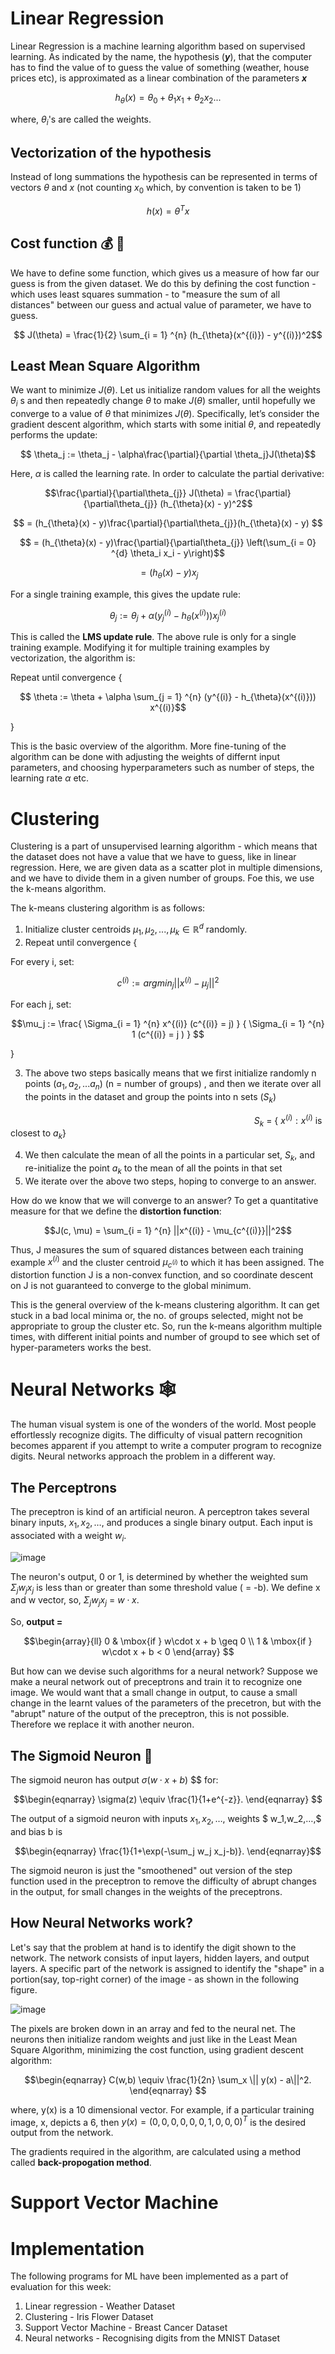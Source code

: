 # **Linear Regression**
Linear Regression is a machine learning algorithm based on supervised learning. As indicated by the name, the hypothesis (***y***), that the computer has to find the value of to guess the value of something (weather, house prices etc), is approximated as a linear combination of the parameters ***x***

$$h_{\theta}(x) = \theta_{0} + \theta_1x_1 + \theta_2x_2 ...$$

where, $\theta_i$'s are called the weights.

## Vectorization of the hypothesis

Instead of long summations the hypothesis can be represented in terms of vectors $\theta$ and $x$ (not counting $x_0$ which, by convention is taken to be 1)

$$h(x) = \theta^{T}x$$

## Cost function 💰 💸

We have to define some function, which gives us a measure of how far our guess is from the given dataset. We do this by defining the cost function - which uses least squares summation - to "measure the sum of all distances" between our guess and actual value of parameter, we have to guess.

$$ J(\theta) = \frac{1}{2} \sum_{i = 1} ^{n} (h_{\theta}(x^{(i)}) - y^{(i)})^2$$

## Least Mean Square Algorithm
We want to minimize $J(\theta)$. Let us initialize random values for all the weights $\theta_{i}$ s and then repeatedly change $\theta$ to make $J(\theta)$ smaller, until hopefully we converge to a value of $\theta$ that minimizes $J(\theta)$. Specifically, let’s consider the gradient descent algorithm, which starts with some initial $\theta$, and repeatedly performs the update:

$$ \theta_j := \theta_j - \alpha\frac{\partial}{\partial \theta_j}J(\theta)$$

Here, $\alpha$ is called the learning rate. In order to calculate the partial derivative:

$$\frac{\partial}{\partial\theta_{j}} J(\theta) = \frac{\partial}{\partial\theta_{j}} (h_{\theta}(x) - y)^2$$

$$  = (h_{\theta}(x) - y)\frac{\partial}{\partial\theta_{j}}(h_{\theta}(x) - y) $$

$$ = (h_{\theta}(x) - y)\frac{\partial}{\partial\theta_{j}} \left(\sum_{i = 0} ^{d} \theta_i x_i - y\right)$$

$$ = (h_{\theta}(x) - y)x_j $$

For a single training example, this gives the update rule:

$$ \theta_j := \theta_j + \alpha (y_j^{(i)} - h_{\theta}(x^{(i)})) x_j^{(i)}$$

This is called the **LMS update rule**. The above rule is only for a single training example. Modifying it for multiple training examples by vectorization, the algorithm is:

Repeat until convergence {

$$ \theta := \theta + \alpha \sum_{j = 1} ^{n} (y^{(i)} - h_{\theta}(x^{(i)})) x^{(i)}$$

}

This is the basic overview of the algorithm. More fine-tuning of the algorithm can be done with adjusting the weights of differnt input parameters, and choosing hyperparameters such as number of steps, the learning rate $\alpha$ etc.

# Clustering 
Clustering is a part of unsupervised learning algorithm - which means that the dataset does not have a value that we have to guess, like in linear regression.
Here, we are given data as a scatter plot in multiple dimensions, and we have to divide them in a given number of groups. Foe this, we use the k-means algorithm.

The k-means clustering algorithm is as follows:

1. Initialize cluster centroids $\mu_1, \mu_2, . . . , \mu_k \in \mathbb{R}^d$ randomly.
2. Repeat until convergence {

For every i, set:

$$c^{(i)} :=  argmin_{j} || x^{(i)} - \mu_j ||^2$$

For each j, set:

$$\mu_j := \frac{ \Sigma_{i = 1} ^{n} x^{(i)} (c^{(i)} = j) } { \Sigma_{i = 1} ^{n} 1 (c^{(i)} = j ) } $$

}

3. The above two steps basically means that we first initialize randomly n points ($a_1, a_2,...a_n$) (n = number of groups) , and then we iterate over all the points in the dataset and group the points into n sets ($S_k$)

$\ \ \ \ \ \ \ \ \ \ \ \ \ \ \ \ \ \ \ \ \ \ \ \ \ \ \ \ \ \ \ \ \ \ \ \ \ \ \ \ \ \ \ \ \ \ \ \ \ \ \ \ \ \ \ \ \ \ \ \ \ \ \ \ \ \ \ \ \ \ \ \ \ \ \ \ \ \ \ \ \ \ \ \ \ \ \ \ \ \ \ \ \ \ \ \ \ \ \ S_k$ = { $x^{(i)} : x^{(i)}$ is closest to $a_k$}

4. We then calculate the mean of all the points in a particular set, $S_k$, and re-initialize the point $a_k$ to the mean of all the points in that set
5. We iterate over the above two steps, hoping to converge to an answer.

How do we know that we will converge to an answer? To get a quantitative measure for that we define the **distortion function**:

$$J(c, \mu) =  \sum_{i = 1} ^{n} ||x^{(i)} - \mu_{c^{(i)}}||^2$$

Thus, J measures the sum of squared distances between each training example $x^{(i)}$ and the cluster centroid $\mu_{c^{(i)}}$ to which it has been assigned.
The distortion function J is a non-convex function, and so coordinate descent on J is not guaranteed to converge to the global minimum.

This is the general overview of the k-means clustering algorithm. It can get stuck in a bad local minima or, the no. of groups selected, might not be appropriate to group the cluster etc. So, run the k-means algorithm multiple times, with different initial points and number of groupd to see which set of hyper-parameters works the best.

# Neural Networks :spider_web:
The human visual system is one of the wonders of the world. Most people effortlessly recognize digits. The difficulty of visual pattern recognition becomes apparent if you attempt to write a computer program to recognize digits. Neural networks approach the problem in a different way. 

## The Perceptrons
The preceptron is kind of an artificial neuron. A perceptron takes several binary inputs, $x_1,x_2,…,$ and produces a single binary output. Each input is associated with a weight $w_i$.

![image](https://user-images.githubusercontent.com/95964330/180625680-8da6ea83-a390-4d11-8d6b-7c3d6e02e2a0.png)

The neuron's output, 0 or 1, is determined by whether the weighted sum $\Sigma_j w_j x_j$ is less than or greater than some threshold value ( = -b). 
We define x and w vector, so, $\Sigma_j w_j x_j$ = $w\cdot x$.

So, **output =**

$$\begin{array}{ll}
		0  & \mbox{if } w\cdot x + b \geq 0 \\
		1 & \mbox{if } w\cdot x + b < 0
	\end{array}
$$

But how can we devise such algorithms for a neural network? Suppose we make a neural network out of preceptrons and train it to recognize one image. We would want that a small change in output, to cause a small change in the learnt values of the parameters of the precetron, but with the "abrupt" nature of the output of the preceptron, this is not possible. Therefore we replace it with another neuron.

## The Sigmoid Neuron :brain:
The sigmoid neuron has output $\sigma(w\cdot x + b)$ $$ for:

$$\begin{eqnarray} 
  \sigma(z) \equiv \frac{1}{1+e^{-z}}.
\end{eqnarray} $$

The output of a sigmoid neuron with inputs $x_1,x_2,…,$ weights $ w_1,w_2,…,$ and bias b is

$$\begin{eqnarray} 
  \frac{1}{1+\exp(-\sum_j w_j x_j-b)}.
\end{eqnarray}$$

The sigmoid neuron is just the "smoothened" out version of the step function used in the preceptron to remove the difficulty of abrupt changes in the output, for small changes in the weights of the preceptrons. 

## How Neural Networks work?
Let's say that the problem at hand is to identify the digit shown to the network. The network consists of input layers, hidden layers, and output layers.
A specific part of the network is assigned to identify the "shape" in a portion(say, top-right corner) of the image - as shown in the following figure.

![image](https://user-images.githubusercontent.com/95964330/180626267-062a96b5-1c64-46af-b373-cd45c51df7c9.png)

The pixels are broken down in an array and fed to the neural net. The neurons then initialize random weights and just like in the Least Mean Square Algorithm, minimizing the cost function, using gradient descent algorithm: 

$$\begin{eqnarray}  C(w,b) \equiv
  \frac{1}{2n} \sum_x \|| y(x) - a\||^2.
\end{eqnarray} $$

where, y(x) is a 10 dimensional vector. For example, if a particular training image, x, depicts a 6, then $y(x)=(0,0,0,0,0,0,1,0,0,0)^T$ is the desired output from the network.

The gradients required in the algorithm, are calculated using a method called **back-propogation method**.

# Support Vector Machine

# **Implementation**
The following programs for ML have been implemented as a part of evaluation for this week:
1. Linear regression - Weather Dataset
2. Clustering - Iris Flower Dataset
3. Support Vector Machine - Breast Cancer Dataset
4. Neural networks - Recognising digits from the MNIST Dataset
